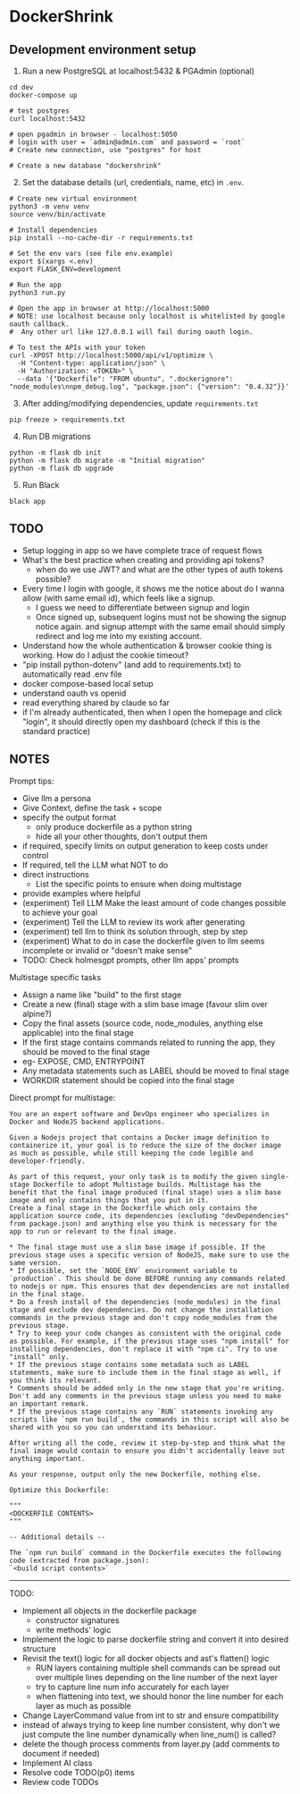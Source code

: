 # DockerShrink

## Development environment setup

1. Run a new PostgreSQL at localhost:5432 & PGAdmin (optional)

```shell
cd dev
docker-compose up

# test postgres
curl localhost:5432

# open pgadmin in browser - localhost:5050
# login with user = `admin@admin.com` and password = `root`
# Create new connection, use "postgres" for host

# Create a new database "dockershrink"
```

2. Set the database details (url, credentials, name, etc) in `.env`.

```shell
# Create new virtual environment
python3 -m venv venv
source venv/bin/activate

# Install dependencies
pip install --no-cache-dir -r requirements.txt

# Set the env vars (see file env.example)
export $(xargs <.env)
export FLASK_ENV=development

# Run the app
python3 run.py

# Open the app in browser at http://localhost:5000
# NOTE: use localhost because only localhost is whitelisted by google oauth callback.
#  Any other url like 127.0.0.1 will fail during oauth login.

# To test the APIs with your token
curl -XPOST http://localhost:5000/api/v1/optimize \
  -H "Content-type: application/json" \
  -H "Authorization: <TOKEN>" \
  --data '{"Dockerfile": "FROM ubuntu", ".dockerignore": "node_modules\nnpm_debug.log", "package.json": {"version": "0.4.32"}}'
```

3. After adding/modifying dependencies, update `requirements.txt`

```shell
pip freeze > requirements.txt
```

4. Run DB migrations

```shell
python -m flask db init
python -m flask db migrate -m "Initial migration"
python -m flask db upgrade
```

5. Run Black

```shell
black app
```

## TODO
- Setup logging in app so we have complete trace of request flows
- What's the best practice when creating and providing api tokens?
  - when do we use JWT? and what are the other types of auth tokens possible?
- Every time I login with google, it shows me the notice about do I wanna allow (with same email id), which feels like a signup.
  - I guess we need to differentiate between signup and login
  - Once signed up, subsequent logins must not be showing the signup notice again. and signup attempt with the same email should simply redirect and log me into my existing account.
- Understand how the whole authentication & browser cookie thing is working. How do I adjust the cookie timeout?
- "pip install python-dotenv" (and add to requirements.txt) to automatically read .env file
- docker compose-based local setup
- understand oauth vs openid
- read everything shared by claude so far
- if I'm already authenticated, then when I open the homepage and click "login", it should directly open my dashboard (check if this is the standard practice)

## NOTES

Prompt tips:

- Give llm a persona
- Give Context, define the task + scope
- specify the output format
  - only produce dockerfile as a python string
  - hide all your other thoughts, don't output them
- if required, specify limits on output generation to keep costs under control
- If required, tell the LLM what NOT to do
- direct instructions
  - List the specific points to ensure when doing multistage
- provide examples where helpful
- (experiment) Tell LLM Make the least amount of code changes possible to achieve your goal
- (experiment) Tell the LLM to review its work after generating
- (experiment) tell llm to think its solution through, step by step
- (experiment) What to do in case the dockerfile given to llm seems incomplete or invalid or "doesn't make sense"
- TODO: Check holmesgpt prompts, other llm apps' prompts

Multistage specific tasks

- Assign a name like "build" to the first stage
- Create a new (final) stage with a slim base image (favour slim over alpine?)
- Copy the final assets (source code, node_modules, anything else applicable) into the final stage
- If the first stage contains commands related to running the app, they should be moved to the final stage
-  eg- EXPOSE, CMD, ENTRYPOINT
- Any metadata statements such as LABEL should be moved to final stage
- WORKDIR statement should be copied into the final stage


Direct prompt for multistage:
```text
You are an expert software and DevOps engineer who specializes in Docker and NodeJS backend applications.

Given a Nodejs project that contains a Docker image definition to containerize it, your goal is to reduce the size of the docker image as much as possible, while still keeping the code legible and developer-friendly.

As part of this request, your only task is to modify the given single-stage Dockerfile to adopt Multistage builds. Multistage has the benefit that the final image produced (final stage) uses a slim base image and only contains things that you put in it.
Create a final stage in the Dockerfile which only contains the application source code, its dependencies (excluding "devDependencies" from package.json) and anything else you think is necessary for the app to run or relevant to the final image.

* The final stage must use a slim base image if possible. If the previous stage uses a specific version of NodeJS, make sure to use the same version.
* If possible, set the `NODE_ENV` environment variable to `production`. This should be done BEFORE running any commands related to nodejs or npm. This ensures that dev dependencies are not installed in the final stage.
* Do a fresh install of the dependencies (node_modules) in the final stage and exclude dev dependencies. Do not change the installation commands in the previous stage and don't copy node_modules from the previous stage.
* Try to keep your code changes as consistent with the original code as possible. For example, if the previous stage uses "npm install" for installing dependencies, don't replace it with "npm ci". Try to use "install" only.
* If the previous stage contains some metadata such as LABEL statements, make sure to include them in the final stage as well, if you think its relevant.
* Comments should be added only in the new stage that you're writing. Don't add any comments in the previous stage unless you need to make an important remark.
* If the previous stage contains any `RUN` statements invoking any scripts like `npm run build`, the commands in this script will also be shared with you so you can understand its behaviour.

After writing all the code, review it step-by-step and think what the final image would contain to ensure you didn't accidentally leave out anything important.

As your response, output only the new Dockerfile, nothing else.

Optimize this Dockerfile:

"""
<DOCKERFILE CONTENTS>
"""

-- Additional details --

The `npm run build` command in the Dockerfile executes the following code (extracted from package.json):
`<build script contents>`
```

---------------------------

TODO:
- Implement all objects in the dockerfile package
  - constructor signatures
  - write methods' logic
- Implement the logic to parse dockerfile string and convert it into desired structure
- Revisit the text() logic for all docker objects and ast's flatten() logic
  - RUN layers containing multiple shell commands can be spread out over multiple lines depending on the line number of the next layer
  - try to capture line num info accurately for each layer
  - when flattening into text, we should honor the line number for each layer as much as possible
- Change LayerCommand value from int to str and ensure compatibility
- instead of always trying to keep line number consistent, why don't we just compute the line number dynamically when line_num() is called?
- delete the though process comments from layer.py (add comments to document if needed)
- Implement AI class
- Resolve code TODO(p0) items
- Review code TODOs